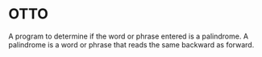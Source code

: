 # OTTO
A program to determine if the word or phrase entered is a palindrome. A palindrome is a word or phrase that reads the same backward as forward. 
